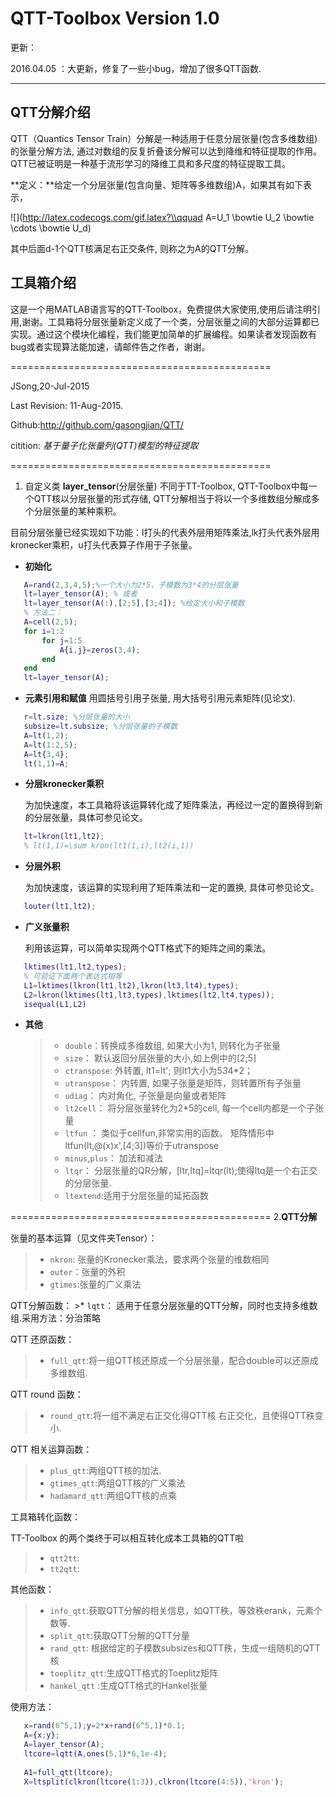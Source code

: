﻿# QTT-Toolbox  Version 1.0

更新：

2016.04.05 ：大更新，修复了一些小bug，增加了很多QTT函数.



-----

## **QTT分解介绍**

   QTT（Quantics Tensor Train）分解是一种适用于任意分层张量(包含多维数组)的张量分解方法, 通过对数组的反复折叠该分解可以达到降维和特征提取的作用。QTT已被证明是一种基于流形学习的降维工具和多尺度的特征提取工具。

   **定义：**给定一个分层张量(包含向量、矩阵等多维数组)A，如果其有如下表示，

   ![](http://latex.codecogs.com/gif.latex?\\qquad A=U_1 \\bowtie U_2 \\bowtie \\cdots \\bowtie U_d)
   
其中后面d-1个QTT核满足右正交条件, 则称之为A的QTT分解。

## **工具箱介绍**
 
 这是一个用MATLAB语言写的QTT-Toolbox，免费提供大家使用,使用后请注明引用,谢谢。工具箱将分层张量新定义成了一个类，分层张量之间的大部分运算都已实现。通过这个模块化编程，我们能更加简单的扩展编程。如果读者发现函数有bug或者实现算法能加速，请邮件告之作者，谢谢。

=============================================

JSong,20-Jul-2015

Last Revision: 11-Aug-2015.

Github:http://github.com/gasongjian/QTT/

citition: *基于量子化张量列(QTT)模型的特征提取*

=============================================
 
 1. 自定义类 **layer_tensor**(分层张量)
   不同于TT-Toolbox, QTT-Toolbox中每一个QTT核以分层张量的形式存储, QTT分解相当于将以一个多维数组分解成多个分层张量的某种乘积。
   
   目前分层张量已经实现如下功能：l打头的代表外层用矩阵乘法,lk打头代表外层用kronecker乘积，u打头代表算子作用于子张量。
   
   - **初始化**
   
   ```MATLAB
      A=rand(2,3,4,5);%一个大小为2*5，子模数为3*4的分层张量                           
      lt=layer_tensor(A); % 或者
	  lt=layer_tensor(A(:),[2;5],[3;4]); %给定大小和子模数
      % 方法二： 
      A=cell(2,5);
      for i=1:2
          for j=1:5
              A{i,j}=zeros(3,4);
          end
      end
      lt=layer_tensor(A);
   ```
   
   - **元素引用和赋值**
     用圆括号引用子张量, 用大括号引用元素矩阵(见论文).
   
   ```MATLAB
      r=lt.size; %分层张量的大小
      subsize=lt.subsize; %分层张量的子模数
      A=lt(1,2);
	  A=lt(1:2,5);
	  A=lt{3,4};
	  lt(1,1)=A;
   ```
   
   - **分层kronecker乘积**
   
      为加快速度，本工具箱将该运算转化成了矩阵乘法，再经过一定的置换得到新的分层张量，具体可参见论文。
   
   ```MATLAB
      lt=lkron(lt1,lt2);
      % lt(1,1)=\sum kron(lt1(1,i),lt2(i,1))
   ```
   
   - **分层外积**
   
      为加快速度，该运算的实现利用了矩阵乘法和一定的置换, 具体可参见论文。
   
   ```MATLAB
      louter(lt1,lt2);
   ```
   
   
   - **广义张量积**
   
      利用该运算，可以简单实现两个QTT格式下的矩阵之间的乘法。
   
   ```MATLAB
      lktimes(lt1,lt2,types);
	  % 可验证下面两个表达式相等
	  L1=lktimes(lkron(lt1,lt2),lkron(lt3,lt4),types);
	  L2=lkron(lktimes(lt1,lt3,types),lktimes(lt2,lt4,types));
	  isequal(L1,L2)
   ```
   
   - **其他**
   
     >* `double`：转换成多维数组, 如果大小为1, 则转化为子张量
	 >* `size`：  默认返回分层张量的大小,如上例中的[2;5]
     >* `ctranspose`: 外转置, lt1=lt'; 则lt1大小为5*3*4*2；	 
	 >* `utranspose`： 内转置, 如果子张量是矩阵，则转置所有子张量
	 >* `udiag`：    内对角化, 子张量是向量或者矩阵
     >* `lt2cell`：  将分层张量转化为2*5的cell, 每一个cell内都是一个子张量
	 >* `ltfun` ：   类似于cellfun,非常实用的函数。 矩阵情形中ltfun(lt,@(x)x',[4;3])等价于utranspose
     >* `minus`,`plus`： 加法和减法
     >* `ltqr`： 分层张量的QR分解，[ltr,ltq]=ltqr(lt);使得ltq是一个右正交的分层张量.
     >* `ltextend`:适用于分层张量的延拓函数
     

   =============================================
 2.**QTT分解**

   张量的基本运算（见文件夹Tensor）：
   >* `nkron`: 张量的Kronecker乘法，要求两个张量的维数相同
   >* `outer`：张量的外积
   >* `gtimes`:张量的广义乘法
   
   QTT分解函数：
	 >* `lqtt`： 适用于任意分层张量的QTT分解，同时也支持多维数组.采用方法：分治策略
   
   QTT 还原函数：
   >* `full_qtt`:将一组QTT核还原成一个分层张量，配合double可以还原成多维数组.
   
   QTT round 函数：
   >* `round_qtt`:将一组不满足右正交化得QTT核 右正交化，且使得QTT秩变小.
   
   QTT 相关运算函数：
   >* `plus_qtt`:两组QTT核的加法.
   >* `gtimes_qtt`:两组QTT核的广义乘法
   >* `hadamard_qtt`:两组QTT核的点乘
   
   工具箱转化函数：
   
   TT-Toolbox 的两个类终于可以相互转化成本工具箱的QTT啦
   >* `qtt2tt`:
   >* `tt2qtt`:

   
   其他函数：
   >* `info_qtt`:获取QTT分解的相关信息，如QTT秩，等效秩erank，元素个数等.
   >* `split_qtt`:获取QTT分解的QTT分量
   >* `rand_qtt`: 根据给定的子模数subsizes和QTT秩，生成一组随机的QTT核
   >* `toeplitz_qtt`:生成QTT格式的Toeplitz矩阵
   >* `hankel_qtt` :生成QTT格式的Hankel张量
   
   
   
   
   使用方法：
  ```MATLAB
     x=rand(6^5,1);y=2*x+rand(6^5,1)*0.1;
     A={x;y};
     A=layer_tensor(A);
     ltcore=lqtt(A,ones(5,1)*6,1e-4);
     
     A1=full_qtt(ltcore);
     X=ltsplit(clkron(ltcore(1:3)),clkron(ltcore(4:5)),'kron');
  ```
 
 
 
 
 
 
 





